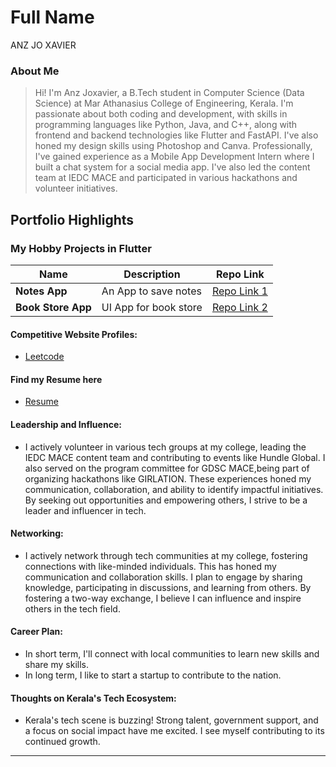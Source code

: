 # Full Name 
ANZ JO XAVIER
### About Me

> Hi! I'm Anz Joxavier, a B.Tech student in Computer Science (Data Science) at Mar Athanasius College of Engineering, Kerala. I'm passionate about both coding and development, with skills in programming languages like Python, Java, and C++, along with frontend and backend technologies like Flutter and FastAPI. I've also honed my design skills using Photoshop and Canva. Professionally, I've gained experience as a Mobile App Development Intern where I built a chat system for a social media app. I've also led the content team at IEDC MACE and participated in various hackathons and volunteer initiatives.

## Portfolio Highlights

### My Hobby Projects in Flutter

| Name                | Description                                                               | Repo Link                                                 | 
|---------------------|---------------------------------------------------------------------------|-----------------------------------------------------------|
| **Notes App**       | An App to save notes                                                      | [Repo Link 1](https://github.com/anzjoxavier/NotesApp)    | 
| **Book Store App**  | UI App for book store                                                     | [Repo Link 2](https://github.com/anzjoxavier/BooksApp)    |

#### Competitive Website Profiles:

- [Leetcode](https://leetcode.com/anzjoxavier2002/)

#### Find my Resume here

- [Resume](https://drive.google.com/file/d/12pJYj_l_HSAbY7EqfK9RDEzjx_7P3LRy/view?usp=sharing)

#### Leadership and Influence:

- I actively volunteer in various tech groups at my college, leading the IEDC MACE content team and contributing to events like Hundle Global. I also served on the program committee for GDSC MACE,being part of organizing hackathons like GIRLATION. These experiences honed my communication, collaboration, and ability to identify impactful initiatives. By seeking out opportunities and empowering others, I strive to be a leader and influencer in tech.

#### Networking:

- I actively network through tech communities at my college, fostering connections with like-minded individuals. This has honed my communication and collaboration skills. I plan to engage by sharing knowledge, participating in discussions, and learning from others. By fostering a two-way exchange, I believe I can influence and inspire others in the tech field. 

#### Career Plan:

- In short term, I'll connect with local communities to learn new skills and share my skills.
- In long term, I like to start a startup to contribute to the nation. 

#### Thoughts on Kerala's Tech Ecosystem:

- Kerala's tech scene is buzzing! Strong talent, government support, and a focus on social impact have me excited. I see myself contributing to its continued growth. 



---
